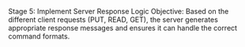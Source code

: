 Stage 5: Implement Server Response Logic
Objective: Based on the different client requests (PUT, READ, GET), the server generates appropriate response messages and ensures it can handle the correct command formats.
